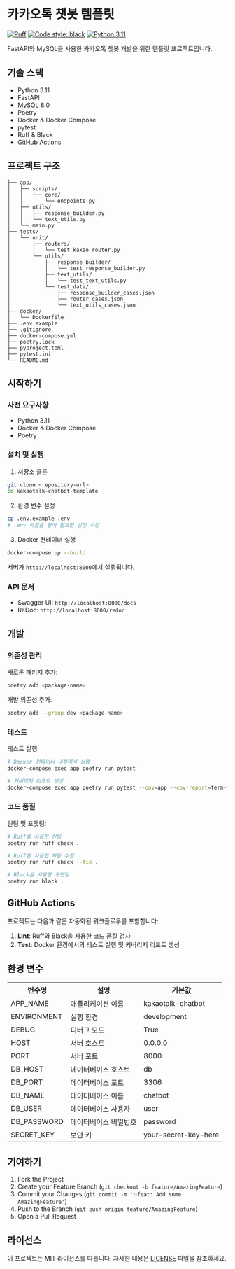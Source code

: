 # 카카오톡 챗봇 템플릿

[![Ruff](https://img.shields.io/endpoint?url=https://raw.githubusercontent.com/astral-sh/ruff/main/assets/badge/v2.json)](https://github.com/astral-sh/ruff)
[![Code style: black](https://img.shields.io/badge/code%20style-black-000000.svg)](https://github.com/psf/black)
[![Python 3.11](https://img.shields.io/badge/python-3.11-blue.svg)](https://www.python.org/downloads/release/python-3110/)

FastAPI와 MySQL을 사용한 카카오톡 챗봇 개발을 위한 템플릿 프로젝트입니다.

## 기술 스택

- Python 3.11
- FastAPI
- MySQL 8.0
- Poetry
- Docker & Docker Compose
- pytest
- Ruff & Black
- GitHub Actions

## 프로젝트 구조

```
├── app/
│   ├── scripts/
│   │   └── core/
│   │       └── endpoints.py
│   ├── utils/
│   │   ├── response_builder.py
│   │   └── text_utils.py
│   └── main.py
├── tests/
│   └── unit/
│       ├── routers/
│       │   └── test_kakao_router.py
│       └── utils/
│           ├── response_builder/
│           │   └── test_response_builder.py
│           ├── text_utils/
│           │   └── test_text_utils.py
│           └── test_data/
│               ├── response_builder_cases.json
│               ├── router_cases.json
│               └── text_utils_cases.json
├── docker/
│   └── Dockerfile
├── .env.example
├── .gitignore
├── docker-compose.yml
├── poetry.lock
├── pyproject.toml
├── pytest.ini
└── README.md
```

## 시작하기

### 사전 요구사항

- Python 3.11
- Docker & Docker Compose
- Poetry

### 설치 및 실행

1. 저장소 클론
```bash
git clone <repository-url>
cd kakaotalk-chatbot-template
```

2. 환경 변수 설정
```bash
cp .env.example .env
# .env 파일을 열어 필요한 설정 수정
```

3. Docker 컨테이너 실행
```bash
docker-compose up --build
```

서버가 `http://localhost:8000`에서 실행됩니다.

### API 문서

- Swagger UI: `http://localhost:8000/docs`
- ReDoc: `http://localhost:8000/redoc`

## 개발

### 의존성 관리

새로운 패키지 추가:
```bash
poetry add <package-name>
```

개발 의존성 추가:
```bash
poetry add --group dev <package-name>
```

### 테스트

테스트 실행:
```bash
# Docker 컨테이너 내부에서 실행
docker-compose exec app poetry run pytest

# 커버리지 리포트 생성
docker-compose exec app poetry run pytest --cov=app --cov-report=term-missing
```

### 코드 품질

린팅 및 포맷팅:
```bash
# Ruff를 사용한 린팅
poetry run ruff check .

# Ruff를 사용한 자동 수정
poetry run ruff check --fix .

# Black을 사용한 포맷팅
poetry run black .
```

## GitHub Actions

프로젝트는 다음과 같은 자동화된 워크플로우를 포함합니다:

1. **Lint**: Ruff와 Black을 사용한 코드 품질 검사
2. **Test**: Docker 환경에서의 테스트 실행 및 커버리지 리포트 생성

## 환경 변수

| 변수명 | 설명 | 기본값 |
|--------|------|---------|
| APP_NAME | 애플리케이션 이름 | kakaotalk-chatbot |
| ENVIRONMENT | 실행 환경 | development |
| DEBUG | 디버그 모드 | True |
| HOST | 서버 호스트 | 0.0.0.0 |
| PORT | 서버 포트 | 8000 |
| DB_HOST | 데이터베이스 호스트 | db |
| DB_PORT | 데이터베이스 포트 | 3306 |
| DB_NAME | 데이터베이스 이름 | chatbot |
| DB_USER | 데이터베이스 사용자 | user |
| DB_PASSWORD | 데이터베이스 비밀번호 | password |
| SECRET_KEY | 보안 키 | your-secret-key-here |

## 기여하기

1. Fork the Project
2. Create your Feature Branch (`git checkout -b feature/AmazingFeature`)
3. Commit your Changes (`git commit -m '✨feat: Add some AmazingFeature'`)
4. Push to the Branch (`git push origin feature/AmazingFeature`)
5. Open a Pull Request

## 라이선스

이 프로젝트는 MIT 라이선스를 따릅니다. 자세한 내용은 [LICENSE](LICENSE) 파일을 참조하세요.
